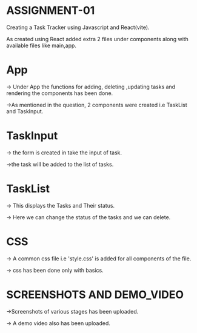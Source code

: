 # ASSIGNMENT-01
  Creating a Task Tracker using Javascript and React(vite).

As created using React added extra 2 files under components along with available files like main,app.

# App
-> Under App the functions for adding, deleting ,updating tasks and rendering the components  has been done.

->As mentioned in the question, 2 components were created i.e TaskList and TaskInput.

# TaskInput
-> the form is created in take the input of task.

->the task will be added to the list of tasks.

# TaskList
-> This displays the Tasks and Their status.

-> Here we can change the status of the tasks and we can delete.

# CSS
-> A common css file  i.e 'style.css' is added for all components of the file.

-> css has been done only with basics.

# SCREENSHOTS AND DEMO_VIDEO
->Screenshots of various stages has been uploaded.

-> A demo video also has been uploaded.
